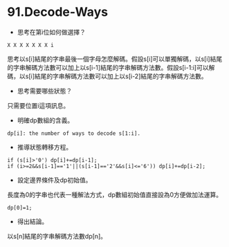 # 91.Decode-Ways

- 思考在第i位如何做選擇？

```
X X X X X X X i
```

思考以s[i]結尾的字串最後一個字母怎麼解碼。假設s[i]可以單獨解碼，以s[i]結尾的字串解碼方法數可以加上以s[i-1]結尾的字串解碼方法數。假設s[i-1:i]可以解碼，以s[i]結尾的字串解碼方法數可以加上以s[i-2]結尾的字串解碼方法數。

- 思考需要哪些狀態？

只需要位置i這項訊息。

- 明確dp數組的含義。

```
dp[i]: the number of ways to decode s[1:i].
```

- 推導狀態轉移方程。

```
if (s[i]>'0') dp[i]+=dp[i-1];
if (i>=2&&s[i-1]=='1'||(s[i-1]=='2'&&s[i]<='6')) dp[i]+=dp[i-2];
```

- 設定邊界條件及dp初始值。

長度為0的字串也代表一種解法方式，dp數組初始值直接設為0方便做加法運算。

```
dp[0]=1;
```

- 得出結論。

以s[n]結尾的字串解碼方法數dp[n]。
